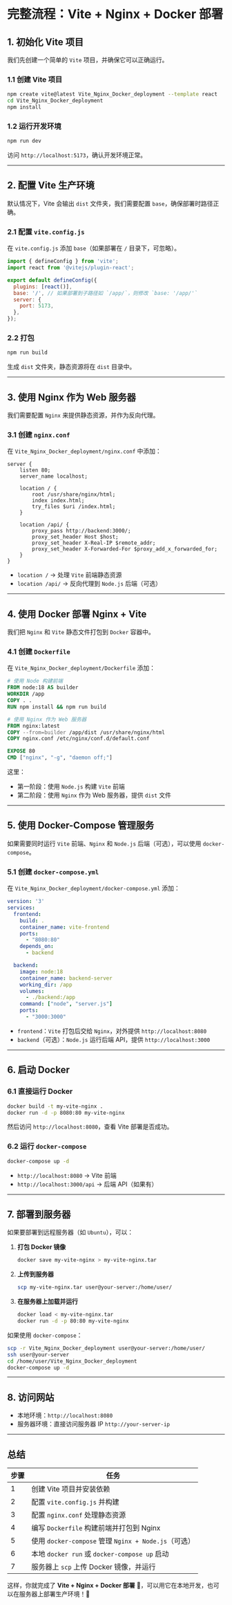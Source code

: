 
# **完整流程：Vite + Nginx + Docker 部署**

## **1. 初始化 Vite 项目**

我们先创建一个简单的 `Vite` 项目，并确保它可以正确运行。

### **1.1 创建 Vite 项目**

```sh
npm create vite@latest Vite_Nginx_Docker_deployment --template react
cd Vite_Nginx_Docker_deployment
npm install
```

### **1.2 运行开发环境**

```sh
npm run dev
```

访问 `http://localhost:5173`，确认开发环境正常。

---

## **2. 配置 Vite 生产环境**

默认情况下，Vite 会输出 `dist` 文件夹，我们需要配置 `base`，确保部署时路径正确。

### **2.1 配置 `vite.config.js`**

在 `vite.config.js` 添加 `base`（如果部署在 `/` 目录下，可忽略）。

```js
import { defineConfig } from 'vite';
import react from '@vitejs/plugin-react';

export default defineConfig({
  plugins: [react()],
  base: '/', // 如果部署到子路径如 `/app/`，则修改 `base: '/app/'`
  server: {
    port: 5173,
  },
});
```

### **2.2 打包**

```sh
npm run build
```

生成 `dist` 文件夹，静态资源将在 `dist` 目录中。

---

## **3. 使用 Nginx 作为 Web 服务器**

我们需要配置 `Nginx` 来提供静态资源，并作为反向代理。

### **3.1 创建 `nginx.conf`**

在 `Vite_Nginx_Docker_deployment/nginx.conf` 中添加：

```nginx
server {
    listen 80;
    server_name localhost;

    location / {
        root /usr/share/nginx/html;
        index index.html;
        try_files $uri /index.html;
    }

    location /api/ {
        proxy_pass http://backend:3000/;
        proxy_set_header Host $host;
        proxy_set_header X-Real-IP $remote_addr;
        proxy_set_header X-Forwarded-For $proxy_add_x_forwarded_for;
    }
}
```

- `location /` → 处理 `Vite` 前端静态资源
- `location /api/` → 反向代理到 `Node.js` 后端（可选）

---

## **4. 使用 Docker 部署 Nginx + Vite**

我们把 `Nginx` 和 `Vite` 静态文件打包到 `Docker` 容器中。

### **4.1 创建 `Dockerfile`**

在 `Vite_Nginx_Docker_deployment/Dockerfile` 添加：

```dockerfile
# 使用 Node 构建前端
FROM node:18 AS builder
WORKDIR /app
COPY . .
RUN npm install && npm run build

# 使用 Nginx 作为 Web 服务器
FROM nginx:latest
COPY --from=builder /app/dist /usr/share/nginx/html
COPY nginx.conf /etc/nginx/conf.d/default.conf

EXPOSE 80
CMD ["nginx", "-g", "daemon off;"]
```

这里：

- 第一阶段：使用 `Node.js` 构建 `Vite` 前端
- 第二阶段：使用 `Nginx` 作为 Web 服务器，提供 `dist` 文件

---

## **5. 使用 Docker-Compose 管理服务**

如果需要同时运行 `Vite` 前端、`Nginx` 和 `Node.js` 后端（可选），可以使用 `docker-compose`。

### **5.1 创建 `docker-compose.yml`**

在 `Vite_Nginx_Docker_deployment/docker-compose.yml` 添加：

```yaml
version: '3'
services:
  frontend:
    build: .
    container_name: vite-frontend
    ports:
      - "8080:80"
    depends_on:
      - backend

  backend:
    image: node:18
    container_name: backend-server
    working_dir: /app
    volumes:
      - ./backend:/app
    command: ["node", "server.js"]
    ports:
      - "3000:3000"
```

- `frontend`：`Vite` 打包后交给 `Nginx`，对外提供 `http://localhost:8080`
- `backend`（可选）：`Node.js` 运行后端 API，提供 `http://localhost:3000`

---

## **6. 启动 Docker**

### **6.1 直接运行 Docker**

```sh
docker build -t my-vite-nginx .
docker run -d -p 8080:80 my-vite-nginx
```

然后访问 `http://localhost:8080`，查看 Vite 部署是否成功。

### **6.2 运行 `docker-compose`**

```sh
docker-compose up -d
```

- `http://localhost:8080` → Vite 前端
- `http://localhost:3000/api` → 后端 API（如果有）

---

## **7. 部署到服务器**

如果要部署到远程服务器（如 `Ubuntu`），可以：

1. **打包 Docker 镜像**
    
    ```sh
    docker save my-vite-nginx > my-vite-nginx.tar
    ```
    
2. **上传到服务器**
    
    ```sh
    scp my-vite-nginx.tar user@your-server:/home/user/
    ```
    
3. **在服务器上加载并运行**
    
    ```sh
    docker load < my-vite-nginx.tar
    docker run -d -p 80:80 my-vite-nginx
    ```
    

如果使用 `docker-compose`：

```sh
scp -r Vite_Nginx_Docker_deployment user@your-server:/home/user/
ssh user@your-server
cd /home/user/Vite_Nginx_Docker_deployment
docker-compose up -d
```

---

## **8. 访问网站**

- 本地环境：`http://localhost:8080`
- 服务器环境：直接访问服务器 IP `http://your-server-ip`

---

## **总结**

|步骤|任务|
|---|---|
|1|创建 Vite 项目并安装依赖|
|2|配置 `vite.config.js` 并构建|
|3|配置 `nginx.conf` 处理静态资源|
|4|编写 `Dockerfile` 构建前端并打包到 Nginx|
|5|使用 `docker-compose` 管理 `Nginx + Node.js`（可选）|
|6|本地 `docker run` 或 `docker-compose up` 启动|
|7|服务器上 `scp` 上传 Docker 镜像，并运行|

这样，你就完成了 **Vite + Nginx + Docker 部署** 🎉，可以用它在本地开发，也可以在服务器上部署生产环境！🚀